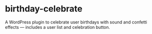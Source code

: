 # birthday-celebrate
A WordPress plugin to celebrate user birthdays with sound and confetti effects — includes a user list and celebration button.

